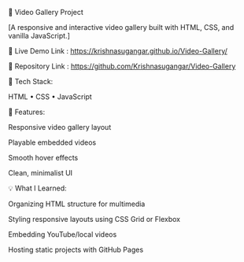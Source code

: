 
🎥 Video Gallery Project

[A responsive and interactive video gallery built with HTML, CSS, and vanilla JavaScript.]

🚀 Live Demo Link : https://krishnasugangar.github.io/Video-Gallery/

📁 Repository Link : https://github.com/Krishnasugangar/Video-Gallery


🔧 Tech Stack:

HTML • CSS • JavaScript


📝 Features:

Responsive video gallery layout

Playable embedded videos

Smooth hover effects

Clean, minimalist UI


💡 What I Learned:

Organizing HTML structure for multimedia

Styling responsive layouts using CSS Grid or Flexbox

Embedding YouTube/local videos

Hosting static projects with GitHub Pages

